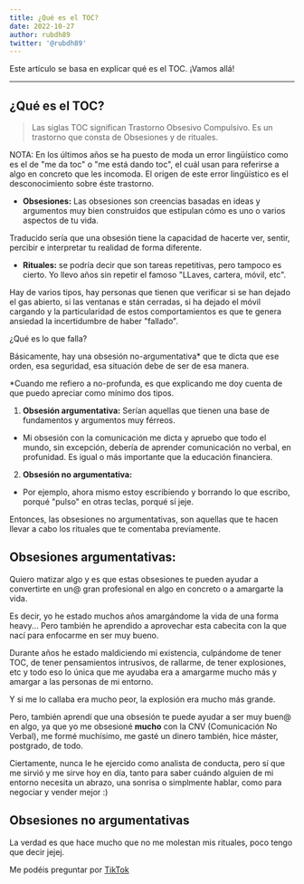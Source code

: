 ```yaml
---
title: ¿Qué es el TOC?
date: 2022-10-27
author: rubdh89
twitter: '@rubdh89'
---
```


Este artículo se basa en explicar qué es el TOC. ¡Vamos allá!

---

## ¿Qué es el TOC?

> Las siglas TOC significan Trastorno Obsesivo Compulsivo. Es un trastorno que consta de Obsesiones y de rituales.

NOTA: En los últimos años se ha puesto de moda un error lingüístico como es el de "me da toc" o "me está dando toc", el cuál usan para referirse a algo en concreto que les incomoda. El origen de este error lingüístico es el desconocimiento sobre éste trastorno.

- **Obsesiones:** Las obsesiones son creencias basadas en ideas y argumentos muy bien construidos que estipulan cómo es uno o varios aspectos de tu vida.

Traducido sería que una obsesión tiene la capacidad de hacerte ver, sentir, percibir e interpretar tu realidad de forma diferente.

- **Rituales:** se podría decir que son tareas repetitivas, pero tampoco es cierto. Yo llevo años sin repetir el famoso "LLaves, cartera, móvil, etc".

Hay de varios tipos, hay personas que tienen que verificar si se han dejado el  gas abierto, si las ventanas e stán cerradas, si ha dejado el móvil cargando y  la particularidad de estos comportamientos es que te genera ansiedad la incertidumbre de haber "fallado".

¿Qué es lo que falla?

Básicamente, hay una obsesión no-argumentativa* que te dicta que ese orden, esa seguridad, esa situación debe de ser de esa manera.

*Cuando me refiero a no-profunda, es que explicando me doy cuenta de que puedo apreciar como mínimo dos tipos.

1. **Obsesión argumentativa:** Serían aquellas que tienen una base de fundamentos y argumentos muy férreos.
  -  Mi obsesión con la comunicación me dicta y apruebo que todo el mundo, sin excepción, debería de aprender comunicación no verbal, en profunidad. Es igual o más importante que la educación financiera.

2. **Obsesión no argumentativa:**
  - Por ejemplo, ahora mismo estoy escribiendo y borrando lo que escribo, porqué "pulso" en otras teclas, porqué sí jeje.

Entonces, las obsesiones no argumentativas, son aquellas que te hacen llevar a cabo los rituales que te comentaba previamente.


## Obsesiones argumentativas:

Quiero matizar algo y es que estas obsesiones te pueden ayudar a convertirte en un@ gran profesional en algo en concreto o a amargarte la vida.

Es decir, yo he estado muchos años amargándome la vida de una forma heavy... Pero también he aprendido a aprovechar esta cabecita con la que nací para enfocarme en ser muy bueno.

Durante años he estado maldiciendo mi existencia, culpándome de tener TOC, de tener pensamientos intrusivos, de rallarme, de tener explosiones, etc y todo eso lo única que me ayudaba era a amargarme mucho más y amargar a las personas de mi entorno.

Y si me lo callaba era mucho peor, la explosión era mucho más grande.

Pero, también aprendí que una obsesión te puede ayudar a ser muy buen@ en algo, ya que yo me obsesioné **mucho** con la CNV (Comunicación No Verbal), me  formé muchísimo, me gasté un dinero también, hice máster, postgrado, de todo.

Ciertamente, nunca le he ejercido como analista de conducta, pero sí que me sirvió y me sirve hoy en día, tanto para saber cuándo alguien de mi entorno necesita un abrazo, una sonrisa o simplmente hablar, como para negociar y vender mejor :)

## Obsesiones no argumentativas

La verdad es que hace mucho que no me molestan mis rituales, poco tengo que decir jejej.

Me podéis preguntar por [TikTok](https://tiktok.com/@lalocuraderuben)

